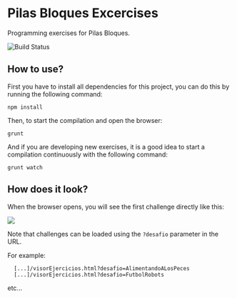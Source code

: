 # Pilas Bloques Excercises

Programming exercises for Pilas Bloques.

![Build Status](https://travis-ci.org/Program-AR/Pilas-Bloques-Exercises.svg?branch=master)



## How to use?

First you have to install all dependencies for this project, you can do
this by running the following command:

```
npm install
```

Then, to start the compilation and open the browser:

```
grunt
```

And if you are developing new exercises, it is a good idea to start a
compilation continuously with the following command:

```
grunt watch
```

## How does it look?

When the browser opens, you will see the first challenge directly like this:

![](imagenes/preview.jpg)


Note that challenges can be loaded using the ``?desafio`` parameter in the URL.

For example:


```
  [...]/visorEjercicios.html?desafio=AlimentandoALosPeces
  [...]/visorEjercicios.html?desafio=FutbolRobots
```

etc...
